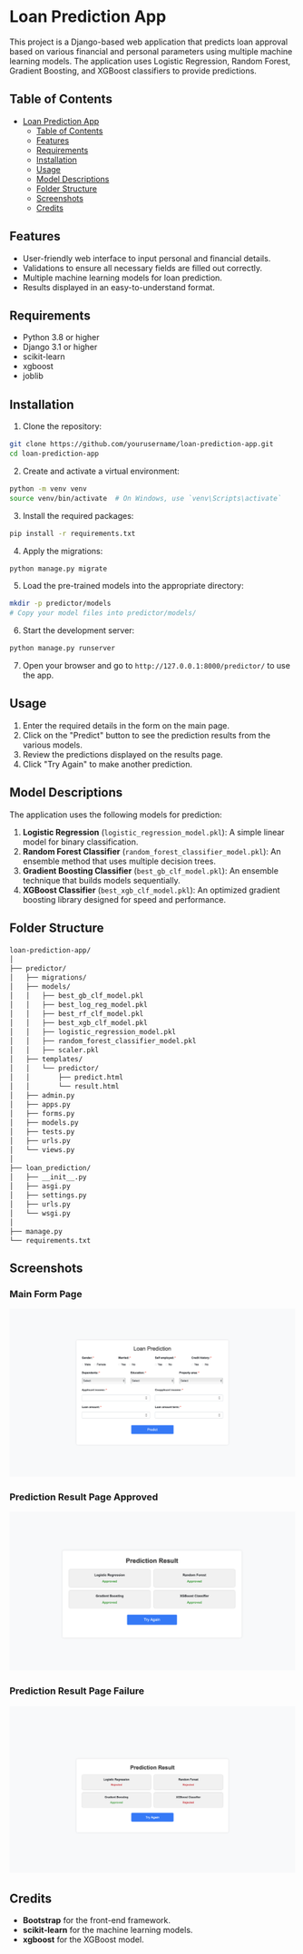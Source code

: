 # Loan Prediction App

This project is a Django-based web application that predicts loan approval based on various financial and personal parameters using multiple machine learning models. The application uses Logistic Regression, Random Forest, Gradient Boosting, and XGBoost classifiers to provide predictions.

## Table of Contents

- [Loan Prediction App](#loan-prediction-app)
  - [Table of Contents](#table-of-contents)
  - [Features](#features)
  - [Requirements](#requirements)
  - [Installation](#installation)
  - [Usage](#usage)
  - [Model Descriptions](#model-descriptions)
  - [Folder Structure](#folder-structure)
  - [Screenshots](#screenshots)
  - [Credits](#credits)

## Features

- User-friendly web interface to input personal and financial details.
- Validations to ensure all necessary fields are filled out correctly.
- Multiple machine learning models for loan prediction.
- Results displayed in an easy-to-understand format.

## Requirements

- Python 3.8 or higher
- Django 3.1 or higher
- scikit-learn
- xgboost
- joblib

## Installation

1. Clone the repository:

```bash
git clone https://github.com/yourusername/loan-prediction-app.git
cd loan-prediction-app
```

2. Create and activate a virtual environment:

```bash
python -m venv venv
source venv/bin/activate  # On Windows, use `venv\Scripts\activate`
```

3. Install the required packages:

```bash
pip install -r requirements.txt
```

4. Apply the migrations:

```bash
python manage.py migrate
```

5. Load the pre-trained models into the appropriate directory:

```bash
mkdir -p predictor/models
# Copy your model files into predictor/models/
```

6. Start the development server:

```bash
python manage.py runserver
```

7. Open your browser and go to `http://127.0.0.1:8000/predictor/` to use the app.

## Usage

1. Enter the required details in the form on the main page.
2. Click on the "Predict" button to see the prediction results from the various models.
3. Review the predictions displayed on the results page.
4. Click "Try Again" to make another prediction.

## Model Descriptions

The application uses the following models for prediction:

1. **Logistic Regression** (`logistic_regression_model.pkl`): A simple linear model for binary classification.
2. **Random Forest Classifier** (`random_forest_classifier_model.pkl`): An ensemble method that uses multiple decision trees.
3. **Gradient Boosting Classifier** (`best_gb_clf_model.pkl`): An ensemble technique that builds models sequentially.
4. **XGBoost Classifier** (`best_xgb_clf_model.pkl`): An optimized gradient boosting library designed for speed and performance.

## Folder Structure

```
loan-prediction-app/
│
├── predictor/
│   ├── migrations/
│   ├── models/
│   │   ├── best_gb_clf_model.pkl
│   │   ├── best_log_reg_model.pkl
│   │   ├── best_rf_clf_model.pkl
│   │   ├── best_xgb_clf_model.pkl
│   │   ├── logistic_regression_model.pkl
│   │   ├── random_forest_classifier_model.pkl
│   │   ├── scaler.pkl
│   ├── templates/
│   │   └── predictor/
│   │       ├── predict.html
│   │       └── result.html
│   ├── admin.py
│   ├── apps.py
│   ├── forms.py
│   ├── models.py
│   ├── tests.py
│   ├── urls.py
│   └── views.py
│
├── loan_prediction/
│   ├── __init__.py
│   ├── asgi.py
│   ├── settings.py
│   ├── urls.py
│   └── wsgi.py
│
├── manage.py
└── requirements.txt
```

## Screenshots

### Main Form Page
![Main Form Page](screenshots/main_form_page.png)

### Prediction Result Page Approved
![Prediction Result Page](screenshots/prediction_result_page.png)

### Prediction Result Page Failure
![Prediction Result Page Failure](screenshots/prediction_result_page_failure.png)

## Credits

- **Bootstrap** for the front-end framework.
- **scikit-learn** for the machine learning models.
- **xgboost** for the XGBoost model.
